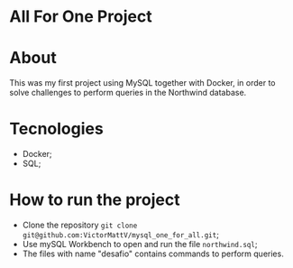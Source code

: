 # All For One Project

# About

This was my first project using MySQL together with Docker, in order to solve challenges to perform queries in the Northwind database.

# Tecnologies

- Docker;
- SQL;

# How to run the project

- Clone the repository `git clone git@github.com:VictorMattV/mysql_one_for_all.git`;
- Use mySQL Workbench to open and run the file `northwind.sql`;
- The files with name "desafio" contains commands to perform queries.
